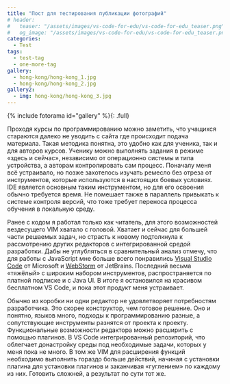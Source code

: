 ```yaml
---
title: "Пост для тестирования публикации фотографий"
# header:
#   teaser: "/assets/images/vs-code-for-edu/vs-code-for-edu_teaser.png"
#   og_image: "/assets/images/vs-code-for-edu/vs-code-for-edu_teaser.png"
categories:
  - Test
tags:
  - test-tag
  - one-more-tag
gallery:
  - hong-kong/hong-kong_1.jpg
  - hong-kong/hong-kong_2.jpg
gallery2:
  - img: hong-kong/hong-kong_3.jpg
---
```


{% include fotorama id="gallery" %}{: .full}

<!-- {% include fotorama id="gallery2" %} -->
<!-- {% include fotorama img="hong-kong/hong-kong_1.jpg" %} -->

<!-- ![](/assets/images/hong-kong/hong-kong_1.jpg)
![](/assets/images/hong-kong/hong-kong_1.jpg) -->

Проходя курсы по программированию можно заметить, что учащихся стараются далеко не уводить с сайта где происходит подача материала. Такая методика понятна, это удобно как для ученика, так и для авторов курсов. Ученику можно выполнять задания в режиме «здесь и сейчас», независимо от операционно системы и типа устройства, а авторам контролировать сам процесс. Поначалу меня всё устраивало, но позже захотелось изучать ремесло без отреза от инструментов, которые используются в настоящих боевых условиях. IDE является основным таким инструментом, но для его освоения обычно требуется время. Не помешает также в параллель привыкать к системе контроля версий, что тоже требует переноса процесса обучения в локальную среду.

<!-- ![]({{ site.data.assets.images }}hong-kong_2.jpg) -->
<!-- <a href="{{ site.data.assets.images }}hong-kong_2.jpg"></a> -->

Ранее с кодом я работал только как читатель, для этого возможностей вездесущего VIM хватало с головой. Хватает и сейчас для большей части решаемых задач, но страсть к новому подтолкнула к рассмотрению других редакторов с интегрированной средой разработки. Дабы не углубляться в сравнительный анализ отмечу, что для работы с JavaScript мне больше всего понравились [Visual Studio Code](https://code.visualstudio.com) от Microsoft и [WebStorm](https://www.jetbrains.com/webstorm/) от JetBrains. Последний весьма «тяжёлый» с широким набором инструментов, распространяется по платной подписке и с Java UI. В итоге я остановился на красивом бесплатном VS Code, и пока этот продукт меня устраивает.

Обычно из коробки ни одни редактор не удовлетворяет потребностям разработчика. Это скорее конструктор, чем готовое решение. Оно и понятно, языков много, подходы к программированию разные, а сопутствующие инструменты разнятся от проекта к проекту. Функциональные возможности редактора можно расширить с помощью плагинов. В VS Code интегрированный репозиторий, что облегчает донастройку среды под необходимые задачи, которых у меня пока не много. В том же VIM для расширения функций необходимо выполнить гораздо больше действий, начиная с установки плагина для установки плагинов и заканчивая «гуглением» по каждому из них. Готовить сложней, а результат по сути тот же.

<div class="fotorama" data-nav="thumbs" data-allowfullscreen="true">
  <a href="/assets/images/hong-kong/hong-kong_1.jpg" data-thumb="/assets/images/hong-kong/hong-kong_1.jpg" width="144" height="96"></a>
  <a href="/assets/images/hong-kong/hong-kong_2.jpg" data-thumb="/assets/images/hong-kong/hong-kong_2.jpg" width="144" height="96"></a>
</div>
